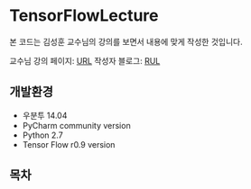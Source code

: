 # TensorFlowLecture

본 코드는 김성훈 교수님의 강의를 보면서 내용에 맞게 작성한 것입니다.

교수님 강의 페이지: [URL](http://hunkim.github.io/ml/) 
작성자 블로그: [RUL](http://goodtogreate.tistory.com/category/Machine%20Learning/TensorFlow%20%28python%29)  

## 개발환경 ##

- 우분투 14.04
- PyCharm community version
- Python 2.7
- Tensor Flow r0.9 version

## 목차 ##



